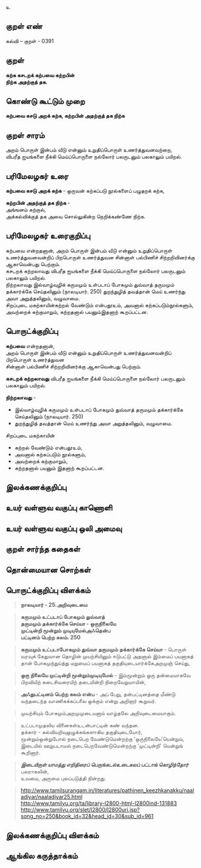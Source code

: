 உ

## குறள் எண் 

கல்வி – குறள் - 0391  

## குறள் 

**கற்க கசடறக் கற்பவை கற்றபின்  
நிற்க அதற்குத் தக.**

## கொண்டு கூட்டும் முறை

**கற்பவை கசடு அறக் கற்க, கற்றபின் அதற்குத் தக நிற்க**  

## குறள் சாரம் 

அறம் பொருள் இன்பம் வீடு என்னும் உறுதிப்பொருள் உணர்த்துவனவற்றை,   
விபரீத ஐயங்களை நீக்கி மெய்ப்பொருளை நல்லோர் பலருடனும் பலகாலும் பயிறல்.  

## பரிமேலழகர் உரை

**கற்பவை கசடு அறக் கற்க** - ஒருவன் கற்கப்படு நூல்களைப் பழுதறக் கற்க,  

**கற்றபின் அதற்குத் தக நிற்க** -  
அங்ஙனம் கற்றால்,  
அக்கல்விக்குத் தக அவை சொல்லுகின்ற நெறிக்கண்ணே நிற்க. 

## பரிமேலழகர் உரைகுறிப்பு   

கற்பவை என்றதனான், அறம் பொருள் இன்பம் வீடு என்னும் உறுதிப்பொருள் உணர்த்துவனவன்றிப் பிறபொருள் உணர்த்துவன சின்னாள் பல்பிணிச் சிற்றறிவினர்க்கு ஆகாவென்பது பெற்றாம்.  
கசடறக் கற்றலாவது விபரீத ஐயங்களை நீக்கி மெய்ப்பொருளை நல்லோர் பலருடனும் பலகாலும் பயிறல்.  
நிற்றலாவது இல்வாழ்வுழிக் கருமமும் உள்படாப் போகமும் துவ்வாத் தருமமும் தக்கார்க்கே செய்தலினும் (நாலடியார். 250)
துறந்துழித் தவத்தான் மெய் உணர்ந்து அவா அறுத்தலினும், வழுவாமை.  
சிறப்புடை மகற்காயின்கற்றல் வேண்டும் என்பதூஉம், அவனால் கற்கப்படும்நூல்களும், அவற்றைக் கற்குமாறும், கற்றதனால் பயனும்இதனாற் கூறப்பட்டன.   

## பொருட்க்குறிப்பு 

**கற்பவை** என்றதனான்,   
அறம் பொருள் இன்பம் வீடு என்னும் உறுதிப்பொருள் உணர்த்துவனவன்றிப் பிறபொருள் உணர்த்துவன   
சின்னாள் பல்பிணிச் சிற்றறிவினர்க்கு ஆகாவென்பது பெற்றாம்.  

**கசடறக் கற்றலாவது** விபரீத ஐயங்களை நீக்கி மெய்ப்பொருளை நல்லோர் பலருடனும் பலகாலும் பயிறல். 

**நிற்றலாவது** -   
* இல்வாழ்வுழிக் கருமமும் உள்படாப் போகமும் துவ்வாத் தருமமும் தக்கார்க்கே செய்தலினும் (நாலடியார். 250)  
* துறந்துழித் தவத்தான் மெய் உணர்ந்து அவா அறுத்தலினும், வழுவாமை.  

சிறப்புடை மகற்காயின்  
* கற்றல் வேண்டும் என்பதூஉம்,  
* அவனால் கற்கப்படும் நூல்களும்,  
* அவற்றைக் கற்குமாறும்,  
* கற்றதனால் பயனும் இதனாற் கூறப்பட்டன.   

## இலக்கணக்குறிப்பு  


## உயர் வள்ளுவ வகுப்பு காணொளி


## உயர் வள்ளுவ வகுப்பு ஒலி அமைவு 

 
## குறள் சார்ந்த கதைகள் 


## தொன்மையான சொற்கள்


## பொருட்க்குறிப்பு விளக்கம்

>**நாலடியார் - 25.அறிவுடைமை**  

>**கருமமும் உட்படாப் போகமும் துவ்வாத்  
>தருமமும் தக்கார்க்கே செய்யா - ஒருநிலையே  
>முட்டின்றி மூன்றும் முடியுமேல்அஃதென்ப  
>பட்டினம் பெற்ற கலம். 	250**  

>**கருமமும் உட்படாபோகமும் துவ்வா தருமமும் தக்கார்க்கே செய்யா** - பொருள் வரவுக் கேதுவான தொழின் முயற்சியினும் ஈடுபட்டு அதனால் இம்மைப் பயனாகத் தான் போகமுந்துய்த்து மறுமைப் பயனாகத் தகுதியுடையார்க்கேஅறமுஞ் செய்து,  

>**ஒரு நிலையே முட்டின்றி மூன்றும்முடியுமேல்** - இம்மூன்றும் ஒரு தன்மையாகவே பிறவியிற் கடைசிவரையிற் தடையின்றி நிறைவேறுமாயின்,   

>**அஃதுபட்டினம் பெற்ற கலம் என்ப** - அப் பேறு, தன்பட்டினத்தை மீண்டு வந்தடைந்த வாணிகக்கப்பலை ஒக்கும் என்று அறிஞர் கூறுவர்.  

>முயற்சியும் போகமும்அறமுமுடையனாய் வாழ்தலே அறிவுடைமையாகும்.  

>உட்படாமுதலிய வினைகள்உடன்பாட்டின் கண் வந்தன.   
>தக்கார் - கல்வியறிவுஒழுக்கங்களாகிய தகுதியுடையோர்,  
>மூன்றும்ஒன்றுபோல் நடைபெற வேண்டுமென்றற்கு ‘ஒருநிலையே'யென்றும்,   
>இடையில் ஊறுபடாமல் நடைபெறவேண்டுமென்றற்கு ‘முட்டின்றி' யென்றுங் கூறினார்.    

>_**இடையிருள் யாமத்து எறிதிரைப் பெருங்கடல்உடைகலப் பட்டாங் கொழிந்தோர்**_ பலராகலின்,  
>உவமை, அருமை புலப்படுத்தி நின்றது.  

>http://www.tamilsurangam.in/literatures/pathinen_keezhkanakku/naaladiyar/naaladiyar25.html  
>http://www.tamilvu.org/ta/library-l2800-html-l2800ind-131883  
>http://www.tamilvu.org/slet/l2800/l2800uri.jsp?song_no=250&book_id=32&head_id=30&sub_id=961

## இலக்கணக்குறிப்பு விளக்கம்


## ஆங்கில கருத்தாக்கம் 


